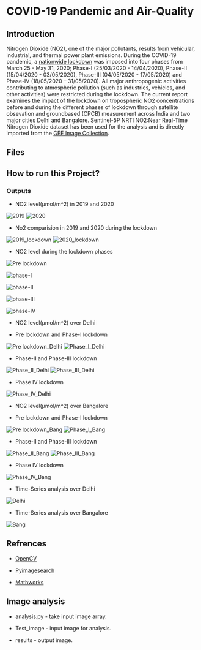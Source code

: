 # COVID-19 Pandemic and Air-Quality
## Introduction
Nitrogen Dioxide (NO2), one of the major pollutants, results from vehicular, industrial, and
thermal power plant emissions. During the COVID-19 pandemic, a [nationwide lockdown](https://en.wikipedia.org/wiki/COVID-19_lockdown_in_India) was
imposed into four phases from March 25 - May 31, 2020; Phase-I (25/03/2020 - 14/04/2020),
Phase-II (15/04/2020 - 03/05/2020), Phase-III (04/05/2020 - 17/05/2020) and Phase-IV
(18/05/2020 – 31/05/2020). All major anthropogenic activities contributing to atmospheric
pollution (such as industries, vehicles, and other activities) were restricted during the lockdown.
The current report examines the impact of the lockdown on tropospheric NO2 concentrations
before and during the different phases of lockdown through satellite obsevation and groundbased
(CPCB) measurement across India and two major cities Delhi and Bangalore. Sentinel-5P NRTI NO2:Near Real-Time Nitrogen Dioxide dataset has been used for the analysis and is directly imported from the [GEE Image Collection](https://developers.google.com/earth-engine/datasets/catalog/COPERNICUS_S5P_NRTI_L3_NO2#description).
## Files 

## How to run this Project? 

### Outputs 
- NO2 level(µmol/m^2) in 2019 and 2020

![2019](/output/India/PNG/2019.png) ![2020](/output/India/PNG/2020.png)

- No2 comparision in 2019 and 2020 during the lockdown
 
![2019_lockdown](/output/India/PNG/2019_lockDown.png) ![2020_lockdown](/output/India/PNG/2020_lockDown.png)

- NO2 level during the lockdown phases

![Pre lockdown](/output/India/PNG/PreLock-Down_IND.png) 

![phase-I](/output/India/PNG/Phase_I_IND.png)

![phase-II](/output/India/PNG/phase_II_IND.png) 

![phase-III](/output/India/PNG/Phase_III_IND.png)

![phase-IV](/output/India/PNG/phase_IV_IND.png)

- NO2 level(µmol/m^2) over Delhi

-   Pre lockdown and Phase-I lockdown

![Pre lockdown_Delhi](/output/Delhi/PNG/pre-lockDown_Delhi.png) ![Phase_I_Delhi](/output/Delhi/PNG/phase_I_Delhi.png)

-  Phase-II and Phase-III lockdown

![Phase_II_Delhi](/output/Delhi/PNG/Phase_II_Delhi.png)         ![Phase_III_Delhi](/output/Delhi/PNG/phase_III_Delhi.png)

-  Phase IV lockdown

![Phase_IV_Delhi](/output/Delhi/PNG/Phase_IV_Delhi.png)

- NO2 level(µmol/m^2) over Bangalore

-   Pre lockdown and Phase-I lockdown

![Pre lockdown_Bang](/output/Bang/PNG/Pre-lockDown_Bang.png) ![Phase_I_Bang](/output/Bang/PNG/phase_I_Bang.png)

-  Phase-II and Phase-III lockdown

![Phase_II_Bang](/output/Bang/PNG/Phase_II_Bang.png)         ![Phase_III_Bang](/output/Bang/PNG/phase_III_Bang.png)

-  Phase IV lockdown

![Phase_IV_Bang](/output/Bang/PNG/phase_IV_Bang.png)

- Time-Series analysis over Delhi

![Delhi](/output/Time-Series/Delhi.png)

- Time-Series analysis over Bangalore

![Bang](/output/Time-Series/Bang.png)

## Refrences

- [OpenCV](https://opencv.org)

- [Pyimagesearch](https://www.pyimagesearch.com)

- [Mathworks](https://in.mathworks.com)
## Image analysis

 -  analysis.py - take input image array.
 
 -  Test_image - input image for analysis.
 
 -  results - output image.
